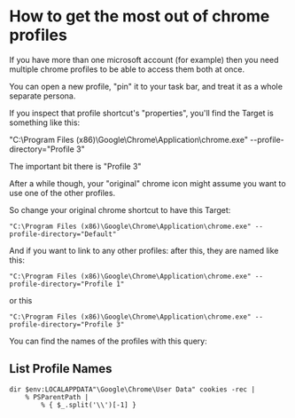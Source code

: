 ﻿# How to get the most out of chrome profiles

If you have more than one microsoft account (for example) then you need multiple chrome profiles to be able to access them both at once.

You can open a new profile, "pin" it to your task bar, and treat it as a whole separate persona.

If you inspect that profile shortcut's "properties", you'll find the Target is something like this:

  "C:\Program Files (x86)\Google\Chrome\Application\chrome.exe" --profile-directory="Profile 3"

The important bit there is "Profile 3"

After a while though, your "original" chrome icon might assume you want to use one of the other profiles.

So change your original chrome shortcut to have this Target:

	"C:\Program Files (x86)\Google\Chrome\Application\chrome.exe" --profile-directory="Default"

And if you want to link to any other profiles: after this, they are named like this:

	"C:\Program Files (x86)\Google\Chrome\Application\chrome.exe" --profile-directory="Profile 1"

or this

	"C:\Program Files (x86)\Google\Chrome\Application\chrome.exe" --profile-directory="Profile 3"

You can find the names of the profiles with this query:

## List Profile Names

	dir $env:LOCALAPPDATA"\Google\Chrome\User Data" cookies -rec |
		% PSParentPath |
			% { $_.split('\\')[-1] }